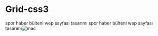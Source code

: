 # Grid-css3

spor haber bülteni wep sayfası tasarımı
spor haber bülteni wep sayfası tasarımı![mac](https://github.com/Mehmet-github06/Grid-css3/assets/144005455/dc33d3d4-8950-48e4-9caf-1eed62b8d3cf)
